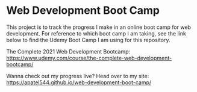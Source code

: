 # Web Development Boot Camp

This project is to track the progress I make in an online boot camp for web development.
For reference to which boot camp I am taking, see the link below to find the Udemy Boot Camp I am using for this repository.

The Complete 2021 Web Development Bootcamp:
    https://www.udemy.com/course/the-complete-web-development-bootcamp/
    
Wanna check out my progress live? Head over to my site: https://apatel544.github.io/web-development-boot-camp/
